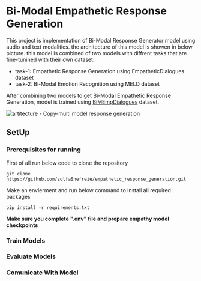 # Bi-Modal Empathetic Response Generation
This project is implementation of Bi-Modal Response Generator model using audio and text modalities. the architecture of this model is showen in below picture. this model is combined of two models with diffrent tasks that are fine-tunined with their own dataset:
- task-1: Empathetic Response Generation using EmpatheticDialogues dataset
- task-2: Bi-Modal Emotion Recognition using MELD dataset
<p></p>

After combining two models to get Bi-Modal Empathetic Response Generation, model is trained using [BiMEmpDialogues](https://github.com/zolfaShefreie/Multi-model_Empathetic_Dialogue_Dataset) dataset.

![artitecture - Copy-multi model response generation](https://github.com/user-attachments/assets/4a4bcc2a-57d0-42ec-ba2b-08bfc31a4976)

## SetUp
### Prerequisites for running
First of all run below code to clone the repository
```
git clone https://github.com/zolfaShefreie/empathetic_response_generation.git
```
Make an envierment and run below command to install all required packages
```
pip install -r requirements.txt
```
<b>Make sure you complete ".env" file and prepare empathy model checkpoints</b>
### Train Models
### Evaluate Models
### Comunicate With Model

